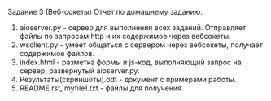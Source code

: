 Задание 3 (Веб-сокеты)
Отчет по домашнему заданию.
1. aioserver.py - сервер для выполнения всех заданий. Отправляет файлы 
   по запросам http и их содержимое через вебсокеты. 
2. wsclient.py - умеет общаться с сервером через вебсокеты, получает
   содержимое файлов. 
3. index.html - разметка формы и js-код, выполняющий запрос на сервер,
   развернутый aioserver.py.
4. Результаты(скриншоты).odt - документ с примерами работы. 
5. README.rst, myfile1.txt - файлы для получения
